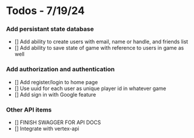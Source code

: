 # Todos - 7/19/24

### Add persistant state database
  - [] Add ability to create users with email, name or handle, and friends list
  - [] Add ability to save state of game with reference to users in game as well

### Add authorization and authentication
  - [] Add register/login to home page
  - [] Use uuid for each user as unique player id in whatever game
  - [] Add sign in with Google feature

### Other API items
  - [] FINISH SWAGGER FOR API DOCS
  - [] Integrate with vertex-api